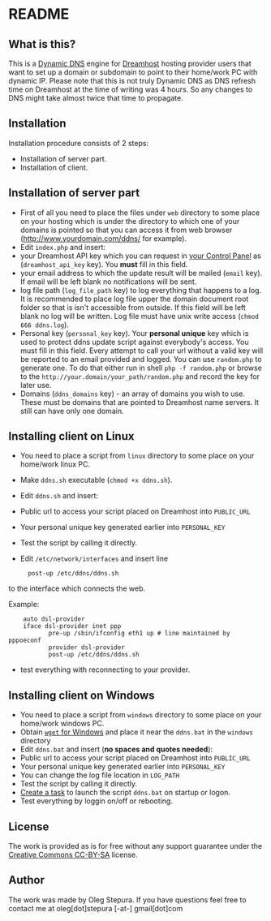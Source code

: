 README
======

What is this?
-----------------

This is a [Dynamic DNS][1] engine for [Dreamhost][2] hosting provider users that
want to set up a domain or subdomain to point to their home/work PC with dynamic IP.
Please note that this is not truly Dynamic DNS as DNS refresh time
on Dreamhost at the time of writing was 4 hours. So any changes to DNS
might take almost twice that time to propagate.


Installation
-----------------

Installation procedure consists of 2 steps:

* Installation of server part.
* Installation of client.


Installation of server part
-----------------

* First of all you need to place the files under `web` directory to some
place on your hosting which is under the directory to which one of your domains is
pointed so that you can access it from web browser
(http://www.yourdomain.com/ddns/ for example).
* Edit `index.php` and insert:
 * your Dreamhost API key which you can request in [your Control Panel][3] as
(`dreamhost_api_key` key). You **must** fill in this field.
 * your email address to which the update result will be mailed
(`email` key). If email will be left blank no notifications will be sent.
 * log file path (`log_file_path` key) to log everything that happens to a log.
It is recommended to place log file upper the domain document root folder so
that is isn't accessible from outside. If this field will be left blank no log
will be written. Log file must have unix write access (`chmod 666 ddns.log`).
 * Personal key (`personal_key` key). Your **personal unique** key which is used to
protect ddns update script against everybody's access. You must fill in this field.
Every attempt to call your url without a valid key will be reported to an email provided
and logged. You can use `random.php` to generate one. To do that either run in shell
`php -f random.php` or browse to the `http://your.domain/your_path/random.php`
and record the key for later use.
 * Domains (`ddns_domains` key) - an array of domains you wish to use. These must be
domains that are pointed to Dreamhost name servers. It still can have only one domain.


Installing client on Linux
-----------------

* You need to place a script from `linux` directory to some place on your
home/work linux PC.
* Make `ddns.sh` executable (`chmod +x ddns.sh`).
* Edit `ddns.sh` and insert:
 * Public url to access your script placed on Dreamhost into `PUBLIC_URL`
 * Your personal unique key generated earlier into `PERSONAL_KEY`
* Test the script by calling it directly.
* Edit `/etc/network/interfaces` and insert line

        post-up /etc/ddns/ddns.sh

 to the interface which connects the web.

 Example:

        auto dsl-provider
        iface dsl-provider inet ppp
               pre-up /sbin/ifconfig eth1 up # line maintained by pppoeconf
               provider dsl-provider
               post-up /etc/ddns/ddns.sh
* test everything with reconnecting to your provider.


Installing client on Windows
-----------------

* You need to place a script from `windows` directory to some place on your
home/work windows PC.
* Obtain [`wget` for Windows][5] and place it near the `ddns.bat` in the
`windows` directory
* Edit `ddns.bat` and insert (**no spaces and quotes needed**):
 * Public url to access your script placed on Dreamhost into `PUBLIC_URL`
 * Your personal unique key generated earlier into `PERSONAL_KEY`
 * You can change the log file location in `LOG_PATH`
* Test the script by calling it directly.
* [Create a task][6] to launch the script `ddns.bat` on startup or logon.
* Test everything by loggin on/off or rebooting.


License
-----------------

The work is provided as is for free without any support guarantee under the [Creative Commons CC-BY-SA][4] license.


Author
-----------------

The work was made by Oleg Stepura. If you have questions feel free to contact me at
oleg[dot]stepura [-at-] gmail[dot]com

[1]: http://en.wikipedia.org/wiki/Dynamic_DNS
[2]: http://wiki.dreamhost.com/Dynamic_DNS
[3]: https://panel.dreamhost.com/?tree=home.api
[4]: http://creativecommons.org/licenses/by-sa/3.0/
[5]: http://gnuwin32.sourceforge.net/packages/wget.htm
[6]: http://www.sevenforums.com/tutorials/67503-task-create-run-program-startup-log.html
